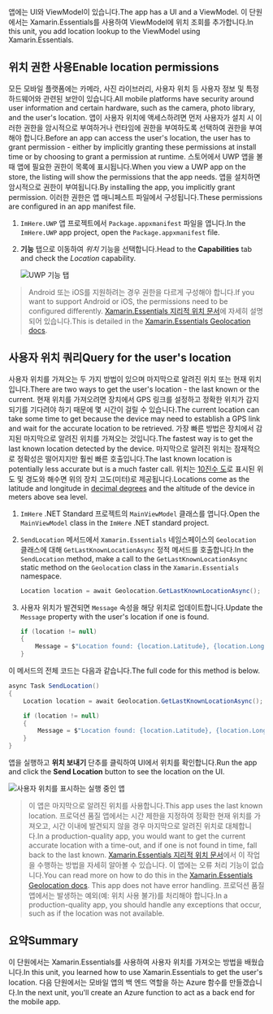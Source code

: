 <span data-ttu-id="c723c-101">앱에는 UI와 ViewModel이 있습니다.</span><span class="sxs-lookup"><span data-stu-id="c723c-101">The app has a UI and a ViewModel.</span></span> <span data-ttu-id="c723c-102">이 단원에서는 Xamarin.Essentials를 사용하여 ViewModel에 위치 조회를 추가합니다.</span><span class="sxs-lookup"><span data-stu-id="c723c-102">In this unit, you add location lookup to the ViewModel using Xamarin.Essentials.</span></span>

## <a name="enable-location-permissions"></a><span data-ttu-id="c723c-103">위치 권한 사용</span><span class="sxs-lookup"><span data-stu-id="c723c-103">Enable location permissions</span></span>

<span data-ttu-id="c723c-104">모든 모바일 플랫폼에는 카메라, 사진 라이브러리, 사용자 위치 등 사용자 정보 및 특정 하드웨어와 관련된 보안이 있습니다.</span><span class="sxs-lookup"><span data-stu-id="c723c-104">All mobile platforms have security around user information and certain hardware, such as the camera, photo library, and the user's location.</span></span> <span data-ttu-id="c723c-105">앱이 사용자 위치에 액세스하려면 먼저 사용자가 설치 시 이러한 권한을 암시적으로 부여하거나 런타임에 권한을 부여하도록 선택하여 권한을 부여해야 합니다.</span><span class="sxs-lookup"><span data-stu-id="c723c-105">Before an app can access the user's location, the user has to grant permission - either by implicitly granting these permissions at install time or by choosing to grant a permission at runtime.</span></span> <span data-ttu-id="c723c-106">스토어에서 UWP 앱을 볼 때 앱에 필요한 권한이 목록에 표시됩니다.</span><span class="sxs-lookup"><span data-stu-id="c723c-106">When you view a UWP app on the store, the listing will show the permissions that the app needs.</span></span> <span data-ttu-id="c723c-107">앱을 설치하면 암시적으로 권한이 부여됩니다.</span><span class="sxs-lookup"><span data-stu-id="c723c-107">By installing the app, you implicitly grant permission.</span></span> <span data-ttu-id="c723c-108">이러한 권한은 앱 매니페스트 파일에서 구성됩니다.</span><span class="sxs-lookup"><span data-stu-id="c723c-108">These permissions are configured in an app manifest file.</span></span>

1. <span data-ttu-id="c723c-109">`ImHere.UWP` 앱 프로젝트에서 `Package.appxmanifest` 파일을 엽니다.</span><span class="sxs-lookup"><span data-stu-id="c723c-109">In the `ImHere.UWP` app project, open the `Package.appxmanifest` file.</span></span>

1. <span data-ttu-id="c723c-110">**기능** 탭으로 이동하여 *위치* 기능을 선택합니다.</span><span class="sxs-lookup"><span data-stu-id="c723c-110">Head to the **Capabilities** tab and check the *Location* capability.</span></span>

    ![UWP 기능 탭](../media/4-uwp-location-capability.png)

> <span data-ttu-id="c723c-112">Android 또는 iOS를 지원하려는 경우 권한을 다르게 구성해야 합니다.</span><span class="sxs-lookup"><span data-stu-id="c723c-112">If you want to support Android or iOS, the permissions need to be configured differently.</span></span> <span data-ttu-id="c723c-113">[Xamarin.Essentials 지리적 위치 문서](https://docs.microsoft.com/xamarin/essentials/geolocation?tabs=android#getting-started)에 자세히 설명되어 있습니다.</span><span class="sxs-lookup"><span data-stu-id="c723c-113">This is detailed in the [Xamarin.Essentials Geolocation docs](https://docs.microsoft.com/xamarin/essentials/geolocation?tabs=android#getting-started).</span></span>

## <a name="query-for-the-users-location"></a><span data-ttu-id="c723c-114">사용자 위치 쿼리</span><span class="sxs-lookup"><span data-stu-id="c723c-114">Query for the user's location</span></span>

<span data-ttu-id="c723c-115">사용자 위치를 가져오는 두 가지 방법이 있으며 마지막으로 알려진 위치 또는 현재 위치입니다.</span><span class="sxs-lookup"><span data-stu-id="c723c-115">There are two ways to get the user's location - the last known or the current.</span></span> <span data-ttu-id="c723c-116">현재 위치를 가져오려면 장치에서 GPS 링크를 설정하고 정확한 위치가 감지되기를 기다려야 하기 때문에 몇 시간이 걸릴 수 있습니다.</span><span class="sxs-lookup"><span data-stu-id="c723c-116">The current location can take some time to get because the device may need to establish a GPS link and wait for the accurate location to be retrieved.</span></span> <span data-ttu-id="c723c-117">가장 빠른 방법은 장치에서 감지된 마지막으로 알려진 위치를 가져오는 것입니다.</span><span class="sxs-lookup"><span data-stu-id="c723c-117">The fastest way is to get the last known location detected by the device.</span></span> <span data-ttu-id="c723c-118">마지막으로 알려진 위치는 잠재적으로 정확성은 떨어지지만 훨씬 빠른 호출입니다.</span><span class="sxs-lookup"><span data-stu-id="c723c-118">The last known location is potentially less accurate but is a much faster call.</span></span> <span data-ttu-id="c723c-119">위치는 [10진수 도](https://en.wikipedia.org/wiki/Decimal_degrees)로 표시된 위도 및 경도와 해수면 위의 장치 고도(미터)로 제공됩니다.</span><span class="sxs-lookup"><span data-stu-id="c723c-119">Locations come as the latitude and longitude in [decimal degrees](https://en.wikipedia.org/wiki/Decimal_degrees) and the altitude of the device in meters above sea level.</span></span>

1. <span data-ttu-id="c723c-120">`ImHere` .NET Standard 프로젝트의 `MainViewModel` 클래스를 엽니다.</span><span class="sxs-lookup"><span data-stu-id="c723c-120">Open the `MainViewModel` class in the `ImHere` .NET standard project.</span></span>

1. <span data-ttu-id="c723c-121">`SendLocation` 메서드에서 `Xamarin.Essentials` 네임스페이스의 `Geolocation` 클래스에 대해 `GetLastKnownLocationAsync` 정적 메서드를 호출합니다.</span><span class="sxs-lookup"><span data-stu-id="c723c-121">In the `SendLocation` method, make a call to the `GetLastKnownLocationAsync` static method on the `Geolocation` class in the `Xamarin.Essentials` namespace.</span></span>

    ```csharp
    Location location = await Geolocation.GetLastKnownLocationAsync();
    ```

1. <span data-ttu-id="c723c-122">사용자 위치가 발견되면 `Message` 속성을 해당 위치로 업데이트합니다.</span><span class="sxs-lookup"><span data-stu-id="c723c-122">Update the `Message` property with the user's location if one is found.</span></span>

    ```csharp
    if (location != null)
    {
        Message = $"Location found: {location.Latitude}, {location.Longitude}.";
    }
    ```

<span data-ttu-id="c723c-123">이 메서드의 전체 코드는 다음과 같습니다.</span><span class="sxs-lookup"><span data-stu-id="c723c-123">The full code for this method is below.</span></span>

```csharp
async Task SendLocation()
{
    Location location = await Geolocation.GetLastKnownLocationAsync();

    if (location != null)
    {
        Message = $"Location found: {location.Latitude}, {location.Longitude}.";
    }
}
```

<span data-ttu-id="c723c-124">앱을 실행하고 **위치 보내기** 단추를 클릭하여 UI에서 위치를 확인합니다.</span><span class="sxs-lookup"><span data-stu-id="c723c-124">Run the app and click the **Send Location** button to see the location on the UI.</span></span>

![사용자 위치를 표시하는 실행 중인 앱](../media/4-running-app-showing-location.png)

> <span data-ttu-id="c723c-126">이 앱은 마지막으로 알려진 위치를 사용합니다.</span><span class="sxs-lookup"><span data-stu-id="c723c-126">This app uses the last known location.</span></span> <span data-ttu-id="c723c-127">프로덕션 품질 앱에서는 시간 제한을 지정하여 정확한 현재 위치를 가져오고, 시간 이내에 발견되지 않을 경우 마지막으로 알려진 위치로 대체합니다.</span><span class="sxs-lookup"><span data-stu-id="c723c-127">In a production-quality app, you would want to get the current accurate location with a time-out, and if one is not found in time, fall back to the last known.</span></span> <span data-ttu-id="c723c-128">[Xamarin.Essentials 지리적 위치 문서](https://docs.microsoft.com/xamarin/essentials/geolocation?tabs=uwp#using-geolocation)에서 이 작업을 수행하는 방법을 자세히 알아볼 수 있습니다. 이 앱에는 오류 처리 기능이 없습니다.</span><span class="sxs-lookup"><span data-stu-id="c723c-128">You can read more on how to do this in the [Xamarin.Essentials Geolocation docs](https://docs.microsoft.com/xamarin/essentials/geolocation?tabs=uwp#using-geolocation). This app does not have error handling.</span></span> <span data-ttu-id="c723c-129">프로덕션 품질 앱에서는 발생하는 예외(예: 위치 사용 불가)를 처리해야 합니다.</span><span class="sxs-lookup"><span data-stu-id="c723c-129">In a production-quality app, you should handle any exceptions that occur, such as if the location was not available.</span></span>

## <a name="summary"></a><span data-ttu-id="c723c-130">요약</span><span class="sxs-lookup"><span data-stu-id="c723c-130">Summary</span></span>

<span data-ttu-id="c723c-131">이 단원에서는 Xamarin.Essentials를 사용하여 사용자 위치를 가져오는 방법을 배웠습니다.</span><span class="sxs-lookup"><span data-stu-id="c723c-131">In this unit, you learned how to use Xamarin.Essentials to get the user's location.</span></span> <span data-ttu-id="c723c-132">다음 단원에서는 모바일 앱의 백 엔드 역할을 하는 Azure 함수를 만들겠습니다.</span><span class="sxs-lookup"><span data-stu-id="c723c-132">In the next unit, you'll create an Azure function to act as a back end for the mobile app.</span></span>